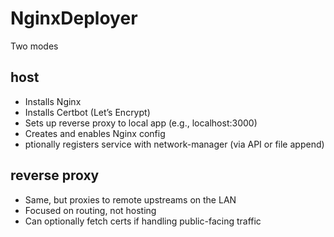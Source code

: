 # NginxDeployer
Two modes
## host
- Installs Nginx
- Installs Certbot (Let’s Encrypt)
- Sets up reverse proxy to local app (e.g., localhost:3000)
- Creates and enables Nginx config
- ptionally registers service with network-manager (via API or file append)
## reverse proxy
- Same, but proxies to remote upstreams on the LAN
- Focused on routing, not hosting
- Can optionally fetch certs if handling public-facing traffic